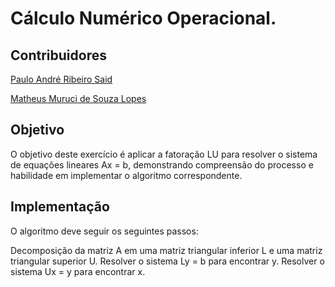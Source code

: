 # Cálculo Numérico Operacional.

## Contribuidores
[Paulo André Ribeiro Said](https://github.com/PauloSaid)

[Matheus Muruci de Souza Lopes](https://github.com/Matheusmslopes)

## Objetivo
O objetivo deste exercício é aplicar a fatoração LU para resolver o sistema de equações lineares Ax = b, demonstrando compreensão do processo e habilidade em implementar o algoritmo correspondente.

## Implementação
O algoritmo deve seguir os seguintes passos:

Decomposição da matriz A em uma matriz triangular inferior L e uma matriz triangular superior U.
Resolver o sistema Ly = b para encontrar y.
Resolver o sistema Ux = y para encontrar x.

